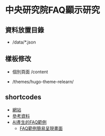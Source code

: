 # 中央研究院FAQ顯示研究

## 資料放置目錄

* /data/*.json

## 樣板修改

* 個別頁面 /content

* /themes/hugo-theme-relearn/


## shortcodes
* [網站](https://asfaqs.github.io)
* [參考資料](https://input.sh/hugo-data-into-content-with-a-shortcode/)
* [AI產生的FAQ範例](https://github.com/AS-AIGC/AS-AIGFAQ/tree/main/examples)
  - [FAQ範例簡易呈現畫面](https://ecodb.lass-net.org/LJ/FAQ.html)
